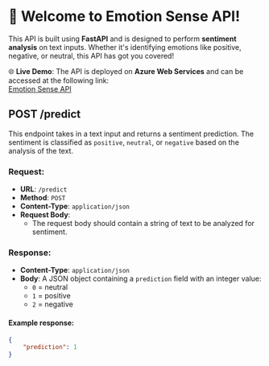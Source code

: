 # 🎉 Welcome to Emotion Sense API! 

This API is built using **FastAPI** and is designed to perform **sentiment analysis** on text inputs. Whether it's identifying emotions like positive, negative, or neutral, this API has got you covered!

🌐 **Live Demo**: The API is deployed on **Azure Web Services** and can be accessed at the following link:  
[Emotion Sense API](https://emotionsense-dvemggcjagcqdxey.uaenorth-01.azurewebsites.net/)

## POST /predict

This endpoint takes in a text input and returns a sentiment prediction. The sentiment is classified as `positive`, `neutral`, or `negative` based on the analysis of the text.

### Request:

- **URL**: `/predict`
- **Method**: `POST`
- **Content-Type**: `application/json`
- **Request Body**:
  - The request body should contain a string of text to be analyzed for sentiment.

### Response:

- **Content-Type**: `application/json`
- **Body**: A JSON object containing a `prediction` field with an integer value:
  - `0` = neutral
  - `1` = positive
  - `2` = negative

#### Example response:
```json
{
    "prediction": 1
}
